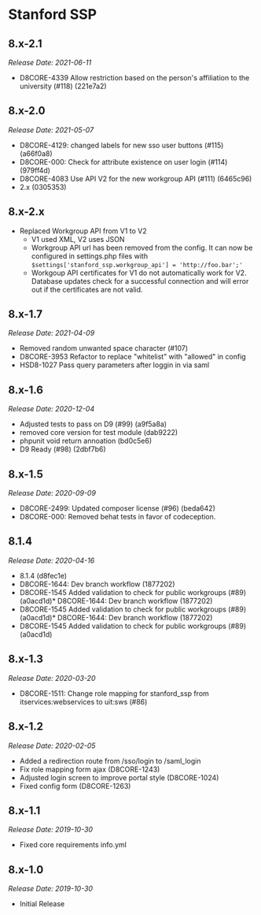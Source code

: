 # Stanford SSP

8.x-2.1
--------------------------------------------------------------------------------
_Release Date: 2021-06-11_

- D8CORE-4339 Allow restriction based on the person's affiliation to the university (#118) (221e7a2)

8.x-2.0
--------------------------------------------------------------------------------
_Release Date: 2021-05-07_

- D8CORE-4129: changed labels for new sso user buttons (#115) (a66f0a8)
- D8CORE-000: Check for attribute existence on user login (#114) (979ff4d)
- D8CORE-4083 Use API V2 for the new workgroup API (#111) (6465c96)
- 2.x (0305353)

8.x-2.x
--------------------------------------------------------------------------------
- Replaced Workgroup API from V1 to V2
  - V1 used XML, V2 uses JSON
  - Workgroup API url has been removed from the config. It can now be configured in settings.php files with `$settings['stanford_ssp.workgroup_api'] = 'http://foo.bar';'`
  - Workgoup API certificates for V1 do not automatically work for V2. Database updates check for a successful connection and will error out if the certificates are not valid.

8.x-1.7
--------------------------------------------------------------------------------
_Release Date: 2021-04-09_

- Removed random unwanted space character (#107)
- D8CORE-3953 Refactor to replace "whitelist" with "allowed" in config
- HSD8-1027 Pass query parameters after loggin in via saml

8.x-1.6
--------------------------------------------------------------------------------
_Release Date: 2020-12-04_

- Adjusted tests to pass on D9 (#99) (a9f5a8a)
- removed core version for test module (dab9222)
- phpunit void return annoation (bd0c5e6)
- D9 Ready (#98) (2dbf7b6)

8.x-1.5
--------------------------------------------------------------------------------
_Release Date: 2020-09-09_

- D8CORE-2499: Updated composer license (#96) (beda642)
- D8CORE-000: Removed behat tests in favor of codeception.

8.1.4
--------------------------------------------------------------------------------
_Release Date: 2020-04-16_

* 8.1.4 (d8fec1e)
* D8CORE-1644: Dev branch workflow (1877202)
* D8CORE-1545 Added validation to check for public workgroups (#89) (a0acd1d)* D8CORE-1644: Dev branch workflow (1877202)
* D8CORE-1545 Added validation to check for public workgroups (#89) (a0acd1d)* D8CORE-1644: Dev branch workflow (1877202)
* D8CORE-1545 Added validation to check for public workgroups (#89) (a0acd1d)

8.x-1.3
--------------------------------------------------------------------------------
_Release Date: 2020-03-20_

- D8CORE-1511: Change role mapping for stanford_ssp from itservices:webservices to uit:sws (#86)

8.x-1.2
--------------------------------------------------------------------------------
_Release Date: 2020-02-05_

- Added a redirection route from /sso/login to /saml_login
- Fix role mapping form ajax (D8CORE-1243)
- Adjusted login screen to improve portal style (D8CORE-1024)
- Fixed config form (D8CORE-1263)

8.x-1.1
--------------------------------------------------------------------------------
_Release Date: 2019-10-30_

- Fixed core requirements info.yml

8.x-1.0
--------------------------------------------------------------------------------
_Release Date: 2019-10-30_

- Initial Release
